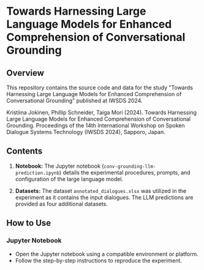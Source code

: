 # Towards Harnessing Large Language Models for Enhanced Comprehension of Conversational Grounding

## Overview

This repository contains the source code and data for the study "Towards Harnessing Large Language Models for Enhanced Comprehension of Conversational Grounding" published at IWSDS 2024.

  Kristiina Jokinen, Phillip Schneider, Taiga Mori (2024). Towards Harnessing Large Language Models for Enhanced Comprehension of Conversational Grounding. Proceedings of the 14th International Workshop on Spoken Dialogue Systems Technology (IWSDS 2024), Sapporo, Japan.

## Contents

1. **Notebook:** The Jupyter notebook (`conv-grounding-llm-prediction.ipynb`) details the experimental procedures, prompts, and configuration of the large language model.

2. **Datasets:** The dataset `annotated_dialogues.xlsx` was utilized in the experiment as it contains the input dialogues. The LLM predictions are provided as four additional datasets.

## How to Use

### Jupyter Notebook

- Open the Jupyter notebook using a compatible environment or platform.
- Follow the step-by-step instructions to reproduce the experiment.
